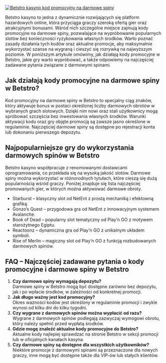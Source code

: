 [![Betstro kasyno kod promocyjny na darmowe spiny](https://123-caf.pages.dev/gitsignup.png)](https://vrmoo.ru/Bt82HjjY)

<p>Betstro kasyno to jedna z dynamicznie rozwijających się platform hazardowych online, która przyciąga graczy szeroką ofertą gier oraz atrakcyjnymi bonusami. Wśród nich szczególne miejsce zajmują kody promocyjne na darmowe spiny, pozwalające na wypróbowanie popularnych slotów bez konieczności ryzykowania własnych środków. Warto poznać zasady działania tych kodów oraz aktualne promocje, aby maksymalnie wykorzystać szanse na wygraną i cieszyć się rozrywką na najwyższym poziomie. W poniższym artykule omówimy, jak działają kody promocyjne w Betstro, jakie gry warto wypróbować, a także odpowiemy na najczęściej zadawane pytania związane z darmowymi spinami.</p>  <h2>Jak działają kody promocyjne na darmowe spiny w Betstro?</h2> <p>Kod promocyjny na darmowe spiny w Betstro to specjalny ciąg znaków, który aktywuje bonus w postaci określonej liczby darmowych obrotów w wybranych grach slotowych. Dzięki nim nowi oraz stali użytkownicy mogą spróbować szczęścia bez inwestowania własnych środków. Warunki aktywacji kodu oraz gry objęte promocją są zawsze jasno określone w regulaminie. Najczęściej darmowe spiny są dostępne po rejestracji konta lub dokonaniu pierwszego depozytu.</p>  <h2>Najpopularniejsze gry do wykorzystania darmowych spinów w Betstro</h2> <p>Betstro kasyno współpracuje z renomowanymi dostawcami oprogramowania, co przekłada się na wysoką jakość slotów. Darmowe spiny można wykorzystać w różnorodnych tytułach, które cieszą się dużą popularnością wśród graczy. Poniżej znajduje się lista najczęściej promowanych gier, w których można aktywować darmowe obroty.</p>  <ul>   <li>Starburst – klasyczny slot od NetEnt z prostą mechaniką i efektowną grafiką.</li>   <li>Gonzo’s Quest – przygodowa gra od NetEnt z innowacyjnym systemem Avalanche.</li>   <li>Book of Dead – popularny slot tematyczny od Play’n GO z motywem starożytnego Egiptu.</li>   <li>Reactoonz – dynamiczna gra od Play’n GO z unikalnym układem symboli.</li>   <li>Rise of Merlin – magiczny slot od Play’n GO z funkcją rozbudowanych darmowych spinów.</li> </ul>  <h2>FAQ – Najczęściej zadawane pytania o kody promocyjne i darmowe spiny w Betstro</h2> <ol>   <li><strong>Czy darmowe spiny wymagają depozytu?</strong><br>Darmowe spiny w Betstro mogą być dostępne zarówno bez depozytu, jak i po wpłacie środków, w zależności od konkretnej promocji.</li>   <li><strong>Jak długo ważny jest kod promocyjny?</strong><br>Okres ważności kodów jest określony w regulaminie promocji i zwykle wynosi od kilku dni do kilku tygodni.</li>   <li><strong>Czy wygrane z darmowych spinów można wypłacić od razu?</strong><br>Wygrane z darmowych spinów podlegają zazwyczaj wymogowi obrotu, który należy spełnić przed wypłatą środków.</li>   <li><strong>Gdzie mogę znaleźć aktualne kody promocyjne do Betstro?</strong><br>Aktualne kody najlepiej sprawdzać na stronie Betstro w sekcji promocji lub w oficjalnych kanałach kasyna.</li>   <li><strong> Czy darmowe spiny są dostępne dla wszystkich użytkowników?</strong><br>Niektóre promocje z darmowymi spinami są przeznaczone dla nowych graczy, inne mogą być dostępne także dla VIP-ów lub stałych klientów.</li> </ol>